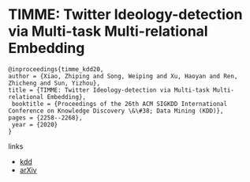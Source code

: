 # TIMME: Twitter Ideology-detection via Multi-task Multi-relational Embedding

```
@inproceedings{timme_kdd20,
author = {Xiao, Zhiping and Song, Weiping and Xu, Haoyan and Ren, Zhicheng and Sun, Yizhou},
title = {TIMME: Twitter Ideology-detection via Multi-task Multi-relational Embedding},
 booktitle = {Proceedings of the 26th ACM SIGKDD International Conference on Knowledge Discovery \&\#38; Data Mining (KDD)},
pages = {2258--2268},
 year = {2020}
}
```

links
- [kdd](https://www.kdd.org/kdd2020/accepted-papers/view/timme-twitter-ideology-detection-via-multi-task-multi-relational-embedding)
- [arXiv](https://arxiv.org/abs/2006.01321)
